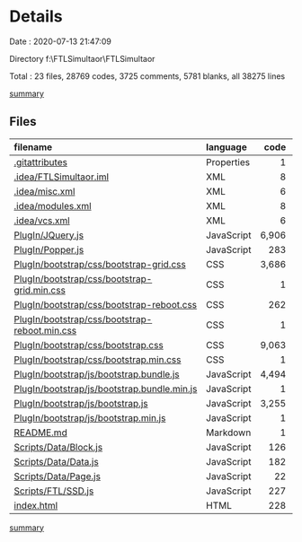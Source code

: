 # Details

Date : 2020-07-13 21:47:09

Directory f:\FTLSimultaor\FTLSimultaor

Total : 23 files,  28769 codes, 3725 comments, 5781 blanks, all 38275 lines

[summary](results.md)

## Files
| filename | language | code | comment | blank | total |
| :--- | :--- | ---: | ---: | ---: | ---: |
| [.gitattributes](/.gitattributes) | Properties | 1 | 1 | 1 | 3 |
| [.idea/FTLSimultaor.iml](/.idea/FTLSimultaor.iml) | XML | 8 | 0 | 0 | 8 |
| [.idea/misc.xml](/.idea/misc.xml) | XML | 6 | 0 | 0 | 6 |
| [.idea/modules.xml](/.idea/modules.xml) | XML | 8 | 0 | 0 | 8 |
| [.idea/vcs.xml](/.idea/vcs.xml) | XML | 6 | 0 | 0 | 6 |
| [PlugIn/JQuery.js](/PlugIn/JQuery.js) | JavaScript | 6,906 | 1,890 | 2,076 | 10,872 |
| [PlugIn/Popper.js](/PlugIn/Popper.js) | JavaScript | 283 | 5 | 51 | 339 |
| [PlugIn/bootstrap/css/bootstrap-grid.css](/PlugIn/bootstrap/css/bootstrap-grid.css) | CSS | 3,686 | 7 | 211 | 3,904 |
| [PlugIn/bootstrap/css/bootstrap-grid.min.css](/PlugIn/bootstrap/css/bootstrap-grid.min.css) | CSS | 1 | 6 | 0 | 7 |
| [PlugIn/bootstrap/css/bootstrap-reboot.css](/PlugIn/bootstrap/css/bootstrap-reboot.css) | CSS | 262 | 8 | 55 | 325 |
| [PlugIn/bootstrap/css/bootstrap-reboot.min.css](/PlugIn/bootstrap/css/bootstrap-reboot.min.css) | CSS | 1 | 7 | 0 | 8 |
| [PlugIn/bootstrap/css/bootstrap.css](/PlugIn/bootstrap/css/bootstrap.css) | CSS | 9,063 | 7 | 1,208 | 10,278 |
| [PlugIn/bootstrap/css/bootstrap.min.css](/PlugIn/bootstrap/css/bootstrap.min.css) | CSS | 1 | 6 | 0 | 7 |
| [PlugIn/bootstrap/js/bootstrap.bundle.js](/PlugIn/bootstrap/js/bootstrap.bundle.js) | JavaScript | 4,494 | 1,364 | 1,176 | 7,034 |
| [PlugIn/bootstrap/js/bootstrap.bundle.min.js](/PlugIn/bootstrap/js/bootstrap.bundle.min.js) | JavaScript | 1 | 6 | 0 | 7 |
| [PlugIn/bootstrap/js/bootstrap.js](/PlugIn/bootstrap/js/bootstrap.js) | JavaScript | 3,255 | 314 | 852 | 4,421 |
| [PlugIn/bootstrap/js/bootstrap.min.js](/PlugIn/bootstrap/js/bootstrap.min.js) | JavaScript | 1 | 6 | 0 | 7 |
| [README.md](/README.md) | Markdown | 1 | 0 | 2 | 3 |
| [Scripts/Data/Block.js](/Scripts/Data/Block.js) | JavaScript | 126 | 20 | 24 | 170 |
| [Scripts/Data/Data.js](/Scripts/Data/Data.js) | JavaScript | 182 | 30 | 23 | 235 |
| [Scripts/Data/Page.js](/Scripts/Data/Page.js) | JavaScript | 22 | 2 | 5 | 29 |
| [Scripts/FTL/SSD.js](/Scripts/FTL/SSD.js) | JavaScript | 227 | 44 | 42 | 313 |
| [index.html](/index.html) | HTML | 228 | 2 | 55 | 285 |

[summary](results.md)